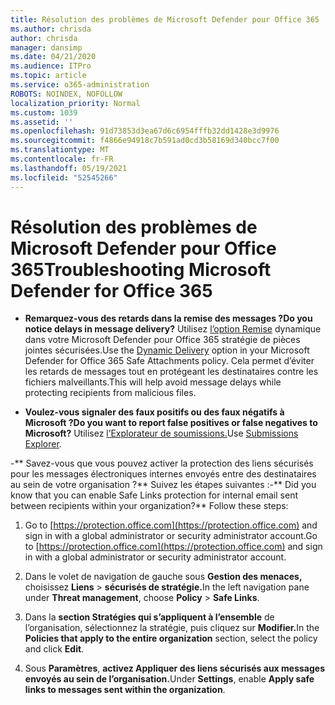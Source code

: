 ```yaml
---
title: Résolution des problèmes de Microsoft Defender pour Office 365
ms.author: chrisda
author: chrisda
manager: dansimp
ms.date: 04/21/2020
ms.audience: ITPro
ms.topic: article
ms.service: o365-administration
ROBOTS: NOINDEX, NOFOLLOW
localization_priority: Normal
ms.custom: 1039
ms.assetid: ''
ms.openlocfilehash: 91d73853d3ea67d6c6954fffb32dd1428e3d9976
ms.sourcegitcommit: f4866e94918c7b591ad0cd3b58169d340bcc7f00
ms.translationtype: MT
ms.contentlocale: fr-FR
ms.lasthandoff: 05/19/2021
ms.locfileid: "52545266"
---
```

# <a name="troubleshooting-microsoft-defender-for-office-365"></a><span data-ttu-id="586f4-102">Résolution des problèmes de Microsoft Defender pour Office 365</span><span class="sxs-lookup"><span data-stu-id="586f4-102">Troubleshooting Microsoft Defender for Office 365</span></span>

- <span data-ttu-id="586f4-103">**Remarquez-vous des retards dans la remise des messages ?**</span><span class="sxs-lookup"><span data-stu-id="586f4-103">**Do you notice delays in message delivery?**</span></span> <span data-ttu-id="586f4-104">Utilisez [l’option Remise](/microsoft-365/security/office-365-security/dynamic-delivery-and-previewing) dynamique dans votre Microsoft Defender pour Office 365 stratégie de pièces jointes sécurisées.</span><span class="sxs-lookup"><span data-stu-id="586f4-104">Use the [Dynamic Delivery](/microsoft-365/security/office-365-security/dynamic-delivery-and-previewing) option in your Microsoft Defender for Office 365 Safe Attachments policy.</span></span> <span data-ttu-id="586f4-105">Cela permet d’éviter les retards de messages tout en protégeant les destinataires contre les fichiers malveillants.</span><span class="sxs-lookup"><span data-stu-id="586f4-105">This will help avoid message delays while protecting recipients from malicious files.</span></span>

- <span data-ttu-id="586f4-106">**Voulez-vous signaler des faux positifs ou des faux négatifs à Microsoft ?**</span><span class="sxs-lookup"><span data-stu-id="586f4-106">**Do you want to report false positives or false negatives to Microsoft?**</span></span> <span data-ttu-id="586f4-107">Utilisez [l’Explorateur de soumissions.](https://protection.office.com/reportsubmission)</span><span class="sxs-lookup"><span data-stu-id="586f4-107">Use [Submissions Explorer](https://protection.office.com/reportsubmission).</span></span>

<span data-ttu-id="586f4-108">-\*\* Savez-vous que vous pouvez activer la protection des liens sécurisés pour les messages électroniques internes envoyés entre des destinataires au sein de votre organisation ?\*\* Suivez les étapes suivantes :</span><span class="sxs-lookup"><span data-stu-id="586f4-108">-\*\* Did you know that you can enable Safe Links protection for internal email sent between recipients within your organization?\*\* Follow these steps:</span></span>

  1. <span data-ttu-id="586f4-109">Go to [https://protection.office.com](https://protection.office.com) and sign in with a global administrator or security administrator account.</span><span class="sxs-lookup"><span data-stu-id="586f4-109">Go to [https://protection.office.com](https://protection.office.com) and sign in with a global administrator or security administrator account.</span></span>

  2. <span data-ttu-id="586f4-110">Dans le volet de navigation de gauche sous **Gestion des menaces,** choisissez **Liens** \> **sécurisés de stratégie.**</span><span class="sxs-lookup"><span data-stu-id="586f4-110">In the left navigation pane under **Threat management**, choose **Policy** \> **Safe Links**.</span></span>

  3. <span data-ttu-id="586f4-111">Dans la **section Stratégies qui s’appliquent à l’ensemble** de l’organisation, sélectionnez la stratégie, puis cliquez sur **Modifier.**</span><span class="sxs-lookup"><span data-stu-id="586f4-111">In the **Policies that apply to the entire organization** section, select the policy and click **Edit**.</span></span>

  4. <span data-ttu-id="586f4-112">Sous **Paramètres**, **activez Appliquer des liens sécurisés aux messages envoyés au sein de l’organisation.**</span><span class="sxs-lookup"><span data-stu-id="586f4-112">Under **Settings**, enable **Apply safe links to messages sent within the organization**.</span></span>
